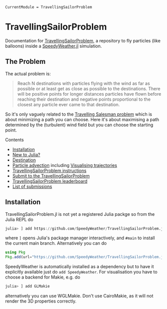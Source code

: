 ```@meta
CurrentModule = TravellingSailorProblem
```

# TravellingSailorProblem

Documentation for [TravellingSailorProblem](https://github.com/SpeedyWeather/TravellingSailorProblem.jl),
a repository to fly particles (like balloons) inside a
[SpeedyWeather.jl](https://github.com/SpeedyWeather/SpeedyWeather.jl) simulation. 

## The Problem

The actual problem is:

> Reach N destinations with particles flying with the wind as far as possible or at least get
> as close as possible to the destinations. There will be positive points for longer distances
> particles have flown before reaching their destination and negative points proportional to the
> closest any particle ever came to that destination.

So it's only vaguely related to the
[Travelling Salesman problem](https://en.wikipedia.org/wiki/Travelling_salesman_problem)
which is about minimizing a path you can choose. Here it's about maximising a path determined
by the (turbulent) wind field but you can choose the starting point.

Contents

- [Installation](@ref)
- [New to Julia?](@ref)
- [Destination](@ref)
- [Particle advection](@ref) including [Visualising trajectories](@ref)
- [TravellingSailorProblem instructions](@ref)
- [Submit to the TravellingSailorProblem](@ref)
- [TravellingSailorProblem leaderboard](@ref)
- [List of submissions](@ref)

## Installation

TravellingSailorProblem.jl is not yet a registered Julia packge so from the Julia REPL do

```julia
julia> ] add https://github.com/SpeedyWeather/TravellingSailorProblem.jl#main
```

where `]` opens Julia's package manager interactively, and `#main` to install the current main branch.
Alternatively you can do

```julia
using Pkg
Pkg.add(url="https://github.com/SpeedyWeather/TravellingSailorProblem.jl", rev="main")
```

SpeedyWeather is automatically installed as a dependency but to have it explicitly available just
do `add SpeedyWeather`. For visualisation you have to choose a backend for Makie, e.g. do

```julia
julia> ] add GLMakie
```

alternatively you can use WGLMakie.  Don't use CairoMakie, as it will not render the 3D properties correctly.

